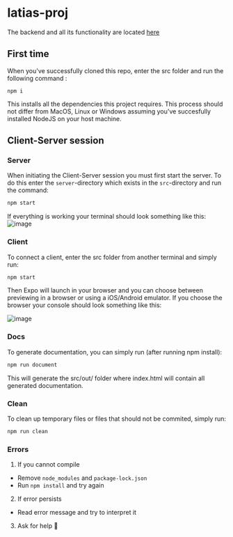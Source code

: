 # latias-proj

The backend and all its functionality are located [here](https://github.com/sgronlund/latias-backend)

## First time

When you've successfully cloned this repo, enter the src folder and run the following command :
```
npm i
``` 
This installs all the dependencies this project requires.
This process should not differ from MacOS, Linux or Windows assuming you've succesfully installed NodeJS on your host machine.

## Client-Server session

### Server
When initiating the Client-Server session you must first start the server. To do this enter the `server`-directory which exists in the `src`-directory and run the command:
```bash
npm start
```

If everything is working your terminal should look something like this:
![image](https://user-images.githubusercontent.com/55285451/113585007-eaae8c80-962b-11eb-9f0c-616a5c71464e.png)

### Client

To connect a client, enter the src folder from another terminal and simply run:
```bash
npm start
```

Then Expo will launch in your browser and you can choose between previewing in a browser or using a iOS/Android emulator.
If you choose the browser your console should look something like this:

![image](https://user-images.githubusercontent.com/55285451/113585858-1120f780-962d-11eb-81f5-9c4978737d20.png)


### Docs

To generate documentation, you can simply run (after running npm install):
```bash
npm run document
```

This will generate the src/out/ folder where index.html will contain all generated documentation.

### Clean

To clean up temporary files or files that should not be commited, simply run:
```bash
npm run clean
```

### Errors

1. If you cannot compile
- Remove `node_modules` and `package-lock.json`
- Run `npm install` and try again
2. If error persists
- Read error message and try to interpret it
3. Ask for help 🤠
